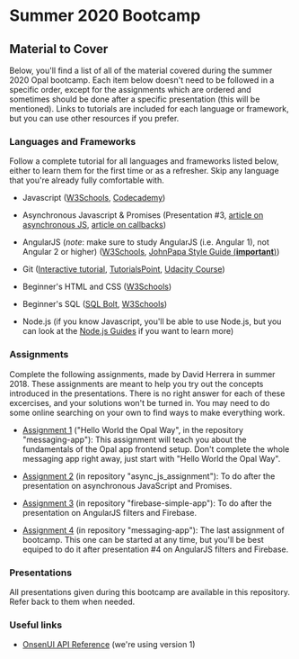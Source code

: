 # Summer 2020 Bootcamp

## Material to Cover

Below, you'll find a list of all of the material covered during the summer 2020 Opal bootcamp. Each item below doesn't need to be 
followed in a specific order, except for the assignments which are ordered and sometimes should be done after a specific presentation 
(this will be mentioned). Links to tutorials are included for each language or framework, but you can use other resources 
if you prefer.

### Languages and Frameworks

Follow a complete tutorial for all languages and frameworks listed below, either to learn them for the first time or as a refresher. 
Skip any language that you're already fully comfortable with.

* Javascript ([W3Schools](https://www.w3schools.com/js/), [Codecademy](https://www.codecademy.com/learn/learn-javascript))

* Asynchronous Javascript & Promises (Presentation #3, [article on asynchronous JS](http://blog.thefirehoseproject.com/posts/exactly-makes-javascript-weird-programming-language/), [article on callbacks](https://www.pluralsight.com/guides/introduction-to-asynchronous-javascript))

* AngularJS (*note*: make sure to study AngularJS (i.e. Angular 1), not Angular 2 or higher) ([W3Schools](https://www.w3schools.com/angular/default.asp), [JohnPapa Style Guide (**important**)](https://github.com/johnpapa/angular-styleguide/blob/master/a1/README.md))

* Git ([Interactive tutorial](https://learngitbranching.js.org/), [TutorialsPoint](https://www.tutorialspoint.com/git/index.htm), [Udacity Course](https://www.udacity.com/course/version-control-with-git--ud123))

* Beginner's HTML and CSS ([W3Schools](https://www.w3schools.com/))

* Beginner's SQL ([SQL Bolt](https://sqlbolt.com/), [W3Schools](https://www.w3schools.com/sql/))

* Node.js (if you know Javascript, you'll be able to use Node.js, but you can look at the [Node.js Guides](https://nodejs.org/en/docs/guides/) if you want to learn more)

### Assignments

Complete the following assignments, made by David Herrera in summer 2018. These assignments are meant to help you try out the concepts 
introduced in the presentations. There is no right answer for each of these excercises, and your solutions won't be turned in. You may 
need to do some online searching on your own to find ways to make everything work.

* [Assignment 1](https://github.com/Opal-teaching/messaging-app) ("Hello World the Opal Way", in the repository "messaging-app"): This assignment will teach you about the fundamentals of the Opal app frontend setup. Don't complete the whole messaging app right away, just start with "Hello World the Opal Way".

* [Assignment 2](https://github.com/Opal-teaching/async_js_assignment) (in repository "async_js_assignment"): To do after the presentation on asynchronous JavaScript and Promises.

* [Assignment 3](https://github.com/Opal-teaching/firebase-simple-app) (in repository "firebase-simple-app"): To do after the presentation on AngularJS filters and Firebase.

* [Assignment 4](https://github.com/Opal-teaching/messaging-app) (in repository "messaging-app"): The last assignment of bootcamp. This one can be started at any time, but you'll be best equiped to do it after presentation #4 on AngularJS filters and Firebase.

### Presentations

All presentations given during this bootcamp are available in this repository. Refer back to them when needed.

### Useful links

* [OnsenUI API Reference](https://onsen.io/v1/reference/javascript.html) (we're using version 1)
